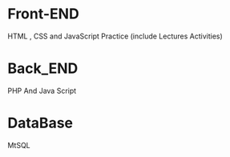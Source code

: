 # Front-END
HTML , CSS and JavaScript Practice (include Lectures Activities) 

# Back_END
PHP And Java Script

# DataBase
MtSQL
